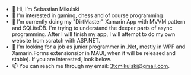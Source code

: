 - 👋 Hi, I’m Sebastian Mikulski
- 👀 I’m interested in gaming, chess and of course programming
- 🌱 I’m currently doing my "DirtMaster" Xamarin App with MVVM pattern and SQLiteDB. I'm trying to understand the deeper parts of async programming.
After I will finish my app, I will attempt to do my own website from scratch with ASP.NET.
- 💞️ I’m looking for a job as junior programmer in .Net, mostly in WPF and Xamarin.Forms extensions(or in MAUI, when it will be released and stable). If you are interested, look below.
- 📫 You can reach me through my email: 3tcmikulski@gmail.com.

<!---
Mikul58/Mikul58 is a ✨ special ✨ repository because its `README.md` (this file) appears on your GitHub profile.
You can click the Preview link to take a look at your changes.
--->
